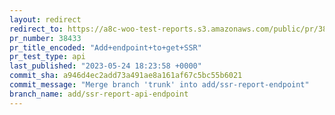 ```yaml
---
layout: redirect
redirect_to: https://a8c-woo-test-reports.s3.amazonaws.com/public/pr/38433/api/index.html
pr_number: 38433
pr_title_encoded: "Add+endpoint+to+get+SSR"
pr_test_type: api
last_published: "2023-05-24 18:23:58 +0000"
commit_sha: a946d4ec2add73a491ae8a161af67c5bc55b6021
commit_message: "Merge branch 'trunk' into add/ssr-report-endpoint"
branch_name: add/ssr-report-api-endpoint
---
```

